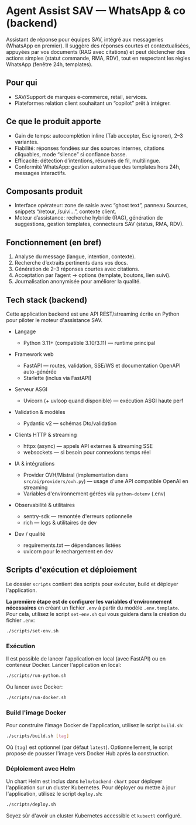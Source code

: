 # Agent Assist SAV — WhatsApp & co (backend)

Assistant de réponse pour équipes SAV, intégré aux messageries (WhatsApp en premier). Il suggère des réponses courtes et contextualisées, appuyées par vos documents (RAG avec citations) et peut déclencher des actions simples (statut commande, RMA, RDV), tout en respectant les règles WhatsApp (fenêtre 24h, templates).

## Pour qui
- SAV/Support de marques e‑commerce, retail, services.
- Plateformes relation client souhaitant un “copilot” prêt à intégrer.

## Ce que le produit apporte
- Gain de temps: autocomplétion inline (Tab accepter, Esc ignorer), 2–3 variantes.
- Fiabilité: réponses fondées sur des sources internes, citations cliquables, mode “silence” si confiance basse.
- Efficacité: détection d’intentions, résumés de fil, multilingue.
- Conformité WhatsApp: gestion automatique des templates hors 24h, messages interactifs.

## Composants produit
- Interface opérateur: zone de saisie avec “ghost text”, panneau Sources, snippets “/retour, /suivi…”, contexte client.
- Moteur d’assistance: recherche hybride (RAG), génération de suggestions, gestion templates, connecteurs SAV (status, RMA, RDV).

## Fonctionnement (en bref)
1) Analyse du message (langue, intention, contexte).
2) Recherche d’extraits pertinents dans vos docs.
3) Génération de 2–3 réponses courtes avec citations.
4) Acceptation par l’agent → options (template, boutons, lien suivi).
5) Journalisation anonymisée pour améliorer la qualité.

## Tech stack (backend)

Cette application backend est une API REST/streaming écrite en Python pour piloter le moteur d'assistance SAV.

- Langage
	- Python 3.11+ (compatible 3.10/3.11) — runtime principal

- Framework web
	- FastAPI — routes, validation, SSE/WS et documentation OpenAPI auto-générée
	- Starlette (inclus via FastAPI)

- Serveur ASGI
	- Uvicorn (+ uvloop quand disponible) — exécution ASGI haute perf

- Validation & modèles
	- Pydantic v2 — schémas Dto/validation

- Clients HTTP & streaming
	- httpx (async) — appels API externes & streaming SSE
	- websockets — si besoin pour connexions temps réel

- IA & intégrations
	- Provider OVH/Mistral (implementation dans `src/ai/providers/ovh.py`) — usage d'une API compatible OpenAI en streaming
	- Variables d'environnement gérées via `python-dotenv` (.env)

- Observabilité & utilitaires
	- sentry-sdk — remontée d'erreurs optionnelle
	- rich — logs & utilitaires de dev

- Dev / qualité
	- requirements.txt — dépendances listées
	- uvicorn pour le rechargement en dev

## Scripts d'exécution et déploiement
Le dossier `scripts` contient des scripts pour exécuter, build et déployer l'application.

**La première étape est de configurer les variables d'environnement nécessaires** en créant un fichier `.env` à partir du modèle `.env.template`. Pour cela, utilisez le script `set-env.sh` qui vous guidera dans la création du fichier `.env`:
```bash
./scripts/set-env.sh
```

### Exécution
Il est possible de lancer l'application en local (avec FastAPI) ou en conteneur Docker. Lancer l'application en local:
```bash
./scripts/run-python.sh
```
Ou lancer avec Docker:
```bash
./scripts/run-docker.sh
```
### Build l'image Docker
Pour construire l'image Docker de l'application, utilisez le script `build.sh`:
```bash
./scripts/build.sh [tag]
```

Où `[tag]` est optionnel (par défaut `latest`). Optionnellement, le script propose de pousser l'image vers Docker Hub après la construction.

### Déploiement avec Helm
Un chart Helm est inclus dans `helm/backend-chart` pour déployer l'application sur un cluster Kubernetes. Pour déployer ou mettre à jour l'application, utilisez le script `deploy.sh`:

```bash
./scripts/deploy.sh
```

Soyez sûr d'avoir un cluster Kubernetes accessible et `kubectl` configuré.